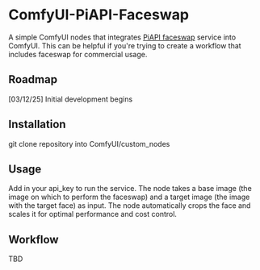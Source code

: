 # ComfyUI-PiAPI-Faceswap
A simple ComfyUI nodes that integrates [PiAPI faceswap](https://piapi.ai/faceswap-api) service into ComfyUI. This can be helpful if you're trying to create a workflow that includes faceswap for commercial usage.

## Roadmap
[03/12/25] Initial development begins

## Installation
git clone repository into ComfyUI/custom_nodes

## Usage
Add in your api_key to run the service. The node takes a base image (the image on which to perform the faceswap) and a target image (the image with the target face) as input. The node automatically crops the face and scales it for optimal performance and cost control. 

## Workflow
TBD
